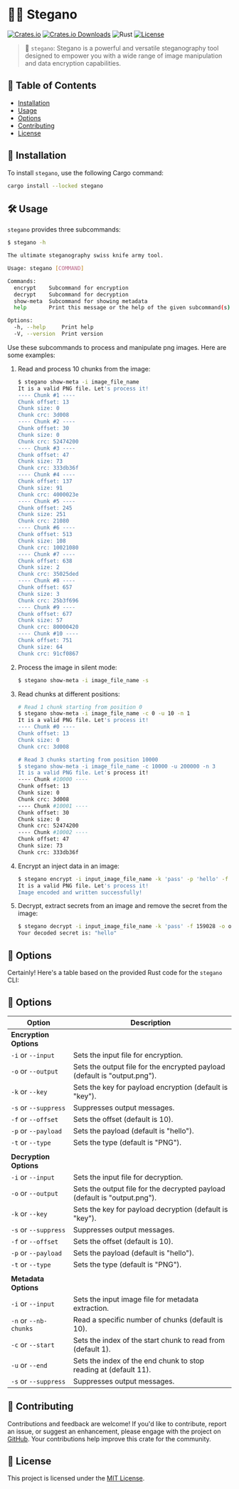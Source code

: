 # 🕵️‍♂️ Stegano

[![Crates.io](https://img.shields.io/crates/v/stegano.svg)](https://crates.io/crates/stegano)
[![Crates.io Downloads](https://img.shields.io/crates/d/stegano)](https://crates.io/crates/stegano)
![Rust](https://img.shields.io/badge/rust-stable-orange)
[![License](https://img.shields.io/crates/l/stegano.svg)](https://opensource.org/licenses/MIT)

> 🚀 `stegano`: Stegano is a powerful and versatile steganography tool designed to empower you with a wide range of image manipulation and data encryption capabilities.

## 📖 Table of Contents

- [Installation](#-installation)
- [Usage](#-usage)
- [Options](#-options)
- [Contributing](#-contributing)
- [License](#-license)

## 🚀 Installation

To install `stegano`, use the following Cargo command:

```bash
cargo install --locked stegano
```

## 🛠️ Usage

`stegano` provides three subcommands:

```bash
$ stegano -h

The ultimate steganography swiss knife army tool.

Usage: stegano [COMMAND]

Commands:
  encrypt    Subcommand for encryption
  decrypt    Subcommand for decryption
  show-meta  Subcommand for showing metadata
  help       Print this message or the help of the given subcommand(s)

Options:
  -h, --help     Print help
  -V, --version  Print version
```

Use these subcommands to process and manipulate png images. Here are some examples:

1. Read and process 10 chunks from the image: 

   ```bash
   $ stegano show-meta -i image_file_name
   It is a valid PNG file. Let's process it!
   ---- Chunk #1 ----
   Chunk offset: 13
   Chunk size: 0
   Chunk crc: 3d008
   ---- Chunk #2 ----
   Chunk offset: 30
   Chunk size: 0
   Chunk crc: 52474200
   ---- Chunk #3 ----
   Chunk offset: 47
   Chunk size: 73
   Chunk crc: 333db36f
   ---- Chunk #4 ----
   Chunk offset: 137
   Chunk size: 91
   Chunk crc: 4000023e
   ---- Chunk #5 ----
   Chunk offset: 245
   Chunk size: 251
   Chunk crc: 21080
   ---- Chunk #6 ----
   Chunk offset: 513
   Chunk size: 108
   Chunk crc: 10021080
   ---- Chunk #7 ----
   Chunk offset: 638
   Chunk size: 2
   Chunk crc: 35025ded
   ---- Chunk #8 ----
   Chunk offset: 657
   Chunk size: 3
   Chunk crc: 25b3f696
   ---- Chunk #9 ----
   Chunk offset: 677
   Chunk size: 57
   Chunk crc: 80000420
   ---- Chunk #10 ----
   Chunk offset: 751
   Chunk size: 64
   Chunk crc: 91cf0867
   ```

1. Process the image in silent mode: 

   ```bash
   $ stegano show-meta -i image_file_name -s
   ```

1. Read chunks at different positions: 

   ```bash
   # Read 1 chunk starting from position 0
   $ stegano show-meta -i image_file_name -c 0 -u 10 -n 1
   It is a valid PNG file. Let's process it!
   ---- Chunk #0 ----
   Chunk offset: 13
   Chunk size: 0
   Chunk crc: 3d008

   # Read 3 chunks starting from position 10000
   $ stegano show-meta -i image_file_name -c 10000 -u 200000 -n 3
   It is a valid PNG file. Let's process it!
   ---- Chunk #10000 ----
   Chunk offset: 13
   Chunk size: 0
   Chunk crc: 3d008
   ---- Chunk #10001 ----
   Chunk offset: 30
   Chunk size: 0
   Chunk crc: 52474200
   ---- Chunk #10002 ----
   Chunk offset: 47
   Chunk size: 73
   Chunk crc: 333db36f
   ```

1. Encrypt an inject data in an image: 

   ```bash
   $ stegano encrypt -i input_image_file_name -k 'pass' -p 'hello' -f 159028 -o output_image_file_name -s
   It is a valid PNG file. Let's process it!
   Image encoded and written successfully!
   ```

1. Decrypt, extract secrets from an image and remove the secret from the image: 

   ```bash
   $ stegano decrypt -i input_image_file_name -k 'pass' -f 159028 -o output_image_file_name -s
   Your decoded secret is: "hello"
   ```
## 🎨 Options

Certainly! Here's a table based on the provided Rust code for the `stegano` CLI:

## 🎨 Options

| Option                  | Description                                               |
|-------------------------|-----------------------------------------------------------|
| **Encryption Options**  |                                                           |
| `-i` or `--input`       | Sets the input file for encryption.                        |
| `-o` or `--output`      | Sets the output file for the encrypted payload (default is "output.png").|
| `-k` or `--key`         | Sets the key for payload encryption (default is "key").    |
| `-s` or `--suppress`    | Suppresses output messages.                                |
| `-f` or `--offset`      | Sets the offset (default is 10).                           |
| `-p` or `--payload`     | Sets the payload (default is "hello").                     |
| `-t` or `--type`        | Sets the type (default is "PNG").                          |
|                         |                                                           |
| **Decryption Options**  |                                                           |
| `-i` or `--input`       | Sets the input file for decryption.                        |
| `-o` or `--output`      | Sets the output file for the decrypted payload (default is "output.png").|
| `-k` or `--key`         | Sets the key for payload decryption (default is "key").    |
| `-s` or `--suppress`    | Suppresses output messages.                                |
| `-f` or `--offset`      | Sets the offset (default is 10).                           |
| `-p` or `--payload`     | Sets the payload (default is "hello").                     |
| `-t` or `--type`        | Sets the type (default is "PNG").                          |
|                         |                                                           |
| **Metadata Options**    |                                                           |
| `-i` or `--input`       | Sets the input image file for metadata extraction.         |
| `-n` or `--nb-chunks`   | Read a specific number of chunks (default is 10).          |
| `-c` or `--start`       | Sets the index of the start chunk to read from (default 1). |
| `-u` or `--end`         | Sets the index of the end chunk to stop reading at (default 11).|
| `-s` or `--suppress`    | Suppresses output messages.                                |

## 🤝 Contributing

Contributions and feedback are welcome! If you'd like to contribute, report an issue, or suggest an enhancement, please engage with the project on [GitHub](https://github.com/wiseaidev/stegano).
Your contributions help improve this crate for the community.

## 📄 License

This project is licensed under the [MIT License](https://opensource.org/licenses/MIT).
